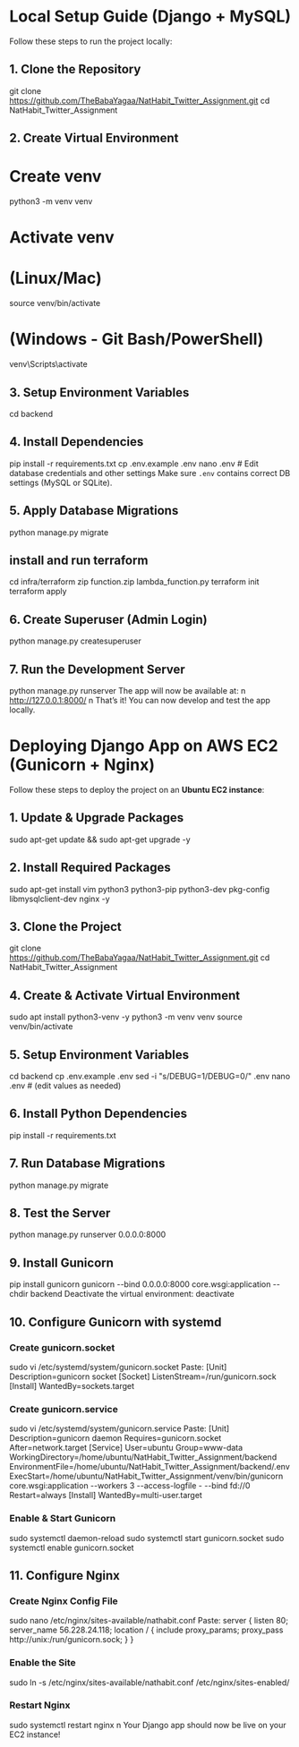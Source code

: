 
#  Local Setup Guide (Django + MySQL)
Follow these steps to run the project locally:
## 1. Clone the Repository
git clone https://github.com/TheBabaYagaa/NatHabit_Twitter_Assignment.git
cd NatHabit_Twitter_Assignment
## 2. Create Virtual Environment
# Create venv
python3 -m venv venv
# Activate venv
# (Linux/Mac)
source venv/bin/activate
# (Windows - Git Bash/PowerShell)
venv\Scripts\activate
## 3. Setup Environment Variables
cd backend
## 4. Install Dependencies
pip install -r requirements.txt
cp .env.example .env
nano .env # Edit database credentials and other settings
Make sure `.env` contains correct DB settings (MySQL or SQLite).
## 5. Apply Database Migrations
python manage.py migrate
## install and run terraform
 
 cd infra/terraform
 zip function.zip lambda_function.py
 terraform init
 terraform apply
## 6. Create Superuser (Admin Login)
python manage.py createsuperuser
## 7. Run the Development Server
python manage.py runserver
The app will now be available at:
n http://127.0.0.1:8000/
n That’s it! You can now develop and test the app locally.


#  Deploying Django App on AWS EC2 (Gunicorn + Nginx)
Follow these steps to deploy the project on an **Ubuntu EC2 instance**:
## 1. Update & Upgrade Packages
sudo apt-get update && sudo apt-get upgrade -y
## 2. Install Required Packages
sudo apt-get install vim python3 python3-pip python3-dev pkg-config libmysqlclient-dev nginx -y
## 3. Clone the Project
git clone https://github.com/TheBabaYagaa/NatHabit_Twitter_Assignment.git
cd NatHabit_Twitter_Assignment
## 4. Create & Activate Virtual Environment
sudo apt install python3-venv -y
python3 -m venv venv
source venv/bin/activate
## 5. Setup Environment Variables
cd backend
cp .env.example .env
sed -i "s/DEBUG=1/DEBUG=0/" .env
nano .env # (edit values as needed)
## 6. Install Python Dependencies
pip install -r requirements.txt
## 7. Run Database Migrations
python manage.py migrate
## 8. Test the Server
python manage.py runserver 0.0.0.0:8000
## 9. Install Gunicorn
pip install gunicorn
gunicorn --bind 0.0.0.0:8000 core.wsgi:application --chdir backend
Deactivate the virtual environment:
deactivate
## 10. Configure Gunicorn with systemd
### Create **gunicorn.socket**
sudo vi /etc/systemd/system/gunicorn.socket
Paste:
[Unit]
Description=gunicorn socket
[Socket]
ListenStream=/run/gunicorn.sock
[Install]
WantedBy=sockets.target
### Create **gunicorn.service**
sudo vi /etc/systemd/system/gunicorn.service
Paste:
[Unit]
Description=gunicorn daemon
Requires=gunicorn.socket
After=network.target
[Service]
User=ubuntu
Group=www-data
WorkingDirectory=/home/ubuntu/NatHabit_Twitter_Assignment/backend
EnvironmentFile=/home/ubuntu/NatHabit_Twitter_Assignment/backend/.env
ExecStart=/home/ubuntu/NatHabit_Twitter_Assignment/venv/bin/gunicorn core.wsgi:application
--workers 3 --access-logfile - --bind fd://0
Restart=always
[Install]
WantedBy=multi-user.target
### Enable & Start Gunicorn
sudo systemctl daemon-reload
sudo systemctl start gunicorn.socket
sudo systemctl enable gunicorn.socket
## 11. Configure Nginx
### Create Nginx Config File
sudo nano /etc/nginx/sites-available/nathabit.conf
Paste:
server {
listen 80;
server_name 56.228.24.118;
location / {
include proxy_params;
proxy_pass http://unix:/run/gunicorn.sock;
}
}
### Enable the Site
sudo ln -s /etc/nginx/sites-available/nathabit.conf /etc/nginx/sites-enabled/
### Restart Nginx
sudo systemctl restart nginx
n Your Django app should now be live on your EC2 instance!